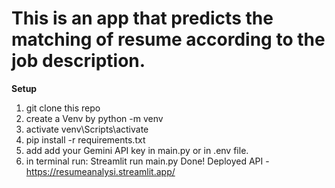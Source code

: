 # This is an app that predicts the matching of resume according to the job description.
**Setup**
1) git clone this repo
2) create a Venv by python -m venv
3) activate venv\Scripts\activate
4) pip install -r requirements.txt
5) add add your Gemini API key in main.py or in .env file.
6) in terminal run:  Streamlit run main.py
Done! 
Deployed API - https://resumeanalysi.streamlit.app/
